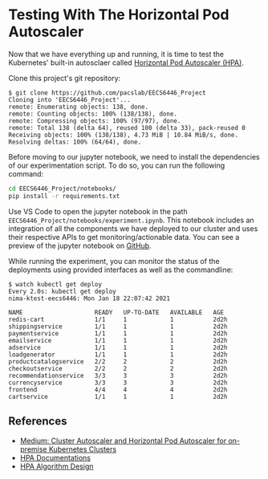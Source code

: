 # Testing With The Horizontal Pod Autoscaler

Now that we have everything up and running, it is time to test the
Kubernetes' built-in autosclaer called [Horizontal Pod Autoscaler (HPA)](https://kubernetes.io/docs/tasks/run-application/horizontal-pod-autoscale-walkthrough/).


Clone this project's git repository:

```console
$ git clone https://github.com/pacslab/EECS6446_Project
Cloning into 'EECS6446_Project'...
remote: Enumerating objects: 138, done.
remote: Counting objects: 100% (138/138), done.
remote: Compressing objects: 100% (97/97), done.
remote: Total 138 (delta 64), reused 100 (delta 33), pack-reused 0
Receiving objects: 100% (138/138), 4.73 MiB | 10.84 MiB/s, done.
Resolving deltas: 100% (64/64), done.
```

Before moving to our jupyter notebook, we need to install the dependencies of our
experimentation script. To do so, you can run the following command:

```sh
cd EECS6446_Project/notebooks/
pip install -r requirements.txt
```

Use VS Code to open the jupyter notebook in the path `EECS6446_Project/notebooks/experiment.ipynb`.
This notebook includes an integration of all the components we have deployed
to our cluster and uses their respective APIs to get monitoring/actionable data.
You can see a preview of the jupyter notebook on [GitHub](https://github.com/pacslab/EECS6446_Project/blob/main/notebooks/experiment.ipynb).

While running the experiment, you can monitor the status of the deployments using provided
interfaces as well as the commandline:

```console
$ watch kubectl get deploy
Every 2.0s: kubectl get deploy                                             nima-ktest-eecs6446: Mon Jan 18 22:07:42 2021

NAME                    READY   UP-TO-DATE   AVAILABLE   AGE
redis-cart              1/1     1            1           2d2h
shippingservice         1/1     1            1           2d2h
paymentservice          1/1     1            1           2d2h
emailservice            1/1     1            1           2d2h
adservice               1/1     1            1           2d2h
loadgenerator           1/1     1            1           2d2h
productcatalogservice   2/2     2            2           2d2h
checkoutservice         2/2     2            2           2d2h
recommendationservice   3/3     3            3           2d2h
currencyservice         3/3     3            3           2d2h
frontend                4/4     4            4           2d2h
cartservice             1/1     1            1           2d2h
```

## References

- [Medium: Cluster Autoscaler and Horizontal Pod Autoscaler for on-premise Kubernetes Clusters](https://jonachin.medium.com/cluster-autoscaler-and-horizontal-pod-autoscaler-for-on-premise-kubernetes-clusters-b90cb54c262b)
- [HPA Documentations](https://kubernetes.io/docs/tasks/run-application/horizontal-pod-autoscale-walkthrough/)
- [HPA Algorithm Design](https://kubernetes.io/docs/tasks/run-application/horizontal-pod-autoscale/#algorithm-details)
